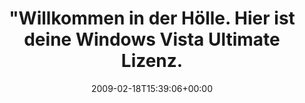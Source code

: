 ---
retweeted: false
source: <a href="http://twitter.com" rel="nofollow">Twitter Web Client</a>
entities:
  hashtags:
  - text: phantasie
    indices:
    - '73'
    - '83'
  - text: zuwenigkaffee
    indices:
    - '84'
    - '98'
  symbols: []
  user_mentions: []
  urls: []
display_text_range:
- '0'
- '98'
favorite_count: '1'
id_str: '1223165952'
truncated: false
retweet_count: '0'
id: '1223165952'
created_at: Wed Feb 18 15:39:06 +0000 2009
favorited: false
full_text: '"Willkommen in der Hölle. Hier ist deine Windows Vista Ultimate Lizenz."
  #phantasie #zuwenigkaffee'
lang: de
tags:
- phantasie
- zuwenigkaffee
- pesos/twitter
date: '2009-02-18T15:39:06+00:00'
src: https://twitter.com/bascht/status/1223165952
original_url: https://twitter.com/bascht/status/1223165952
type: twitter_tweet
text: '"Willkommen in der Hölle. Hier ist deine Windows Vista Ultimate Lizenz." #phantasie
  #zuwenigkaffee'
title: "\"Willkommen in der Hölle. Hier ist deine Windows Vista Ultimate Lizenz."

---